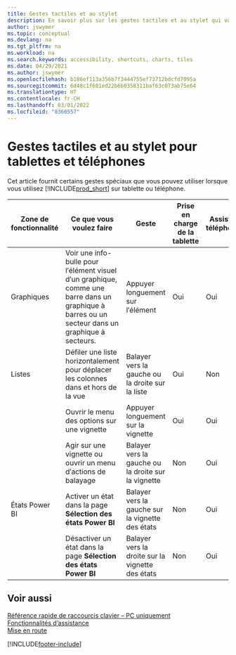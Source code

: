 ```yaml
---
title: Gestes tactiles et au stylet
description: En savoir plus sur les gestes tactiles et au stylet qui vous aident à travailler efficacement avec vos données sur tablettes et téléphones.
author: jswymer
ms.topic: conceptual
ms.devlang: na
ms.tgt_pltfrm: na
ms.workload: na
ms.search.keywords: accessibility, shortcuts, charts, tiles
ms.date: 04/29/2021
ms.author: jswymer
ms.openlocfilehash: b186ef113a356b7f3444755ef73712bdcfd7095a
ms.sourcegitcommit: 6d48c1f601ed22b6b0358311baf63c073ab75e64
ms.translationtype: HT
ms.contentlocale: fr-CH
ms.lasthandoff: 03/01/2022
ms.locfileid: "8366557"
---
```

# <a name="touch-and-pen-gestures-for-tablet-and-phones"></a>Gestes tactiles et au stylet pour tablettes et téléphones 

Cet article fournit certains gestes spéciaux que vous pouvez utiliser lorsque vous utilisez [!INCLUDE[prod_short](includes/prod_short.md)] sur tablette ou téléphone.

|Zone de fonctionnalité|Ce que vous voulez faire|Geste|Prise en charge de la tablette|Assistance téléphonique|
|------------|----------------------|-------|--------------|-------------|
|Graphiques|Voir une info-bulle pour l′élément visuel d′un graphique, comme une barre dans un graphique à barres ou un secteur dans un graphique à secteurs.|Appuyer longuement sur l′élément|Oui|Oui|
|Listes|Défiler une liste horizontalement pour déplacer les colonnes dans et hors de la vue|Balayer vers la gauche ou la droite sur la liste|Oui|Non|
||Ouvrir le menu des options sur une vignette|Appuyer longuement sur la vignette|Oui|Oui|
||Agir sur une vignette ou ouvrir un menu d′actions de balayage |Balayer vers la gauche ou la droite sur la vignette|Non|Oui|
|États Power BI|Activer un état dans la page **Sélection des états Power BI** |Balayer vers la gauche sur la vignette des états|Non|Oui|
||Désactiver un état dans la page **Sélection des états Power BI** |Balayer vers la droite sur la vignette des états|Non|Oui|

<!-- ## Charts

Business Central built-in charts display useful information about business data and KPIs. You can get additional information about the data by using the tooltips that are available on top of the data. To access a tooltip, tap and hold or hover over the data.

-->

## <a name="see-also"></a>Voir aussi

[Référence rapide de raccourcis clavier – PC uniquement](keyboard-shortcuts-cheatsheet.md)  
[Fonctionnalités d’assistance](ui-accessibility.md)  
[Mise en route](/dynamics365/business-central/ui-get-ready-business)  

[!INCLUDE[footer-include](includes/footer-banner.md)]